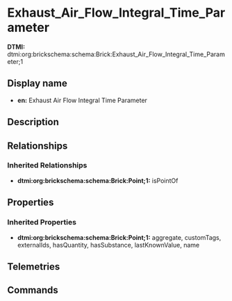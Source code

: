 # Exhaust_Air_Flow_Integral_Time_Parameter
**DTMI:** dtmi:org:brickschema:schema:Brick:Exhaust_Air_Flow_Integral_Time_Parameter;1
## Display name
- **en:** Exhaust Air Flow Integral Time Parameter
## Description
## Relationships
### Inherited Relationships
* **dtmi:org:brickschema:schema:Brick:Point;1:** isPointOf
## Properties
### Inherited Properties
* **dtmi:org:brickschema:schema:Brick:Point;1:** aggregate, customTags, externalIds, hasQuantity, hasSubstance, lastKnownValue, name
## Telemetries
## Commands
